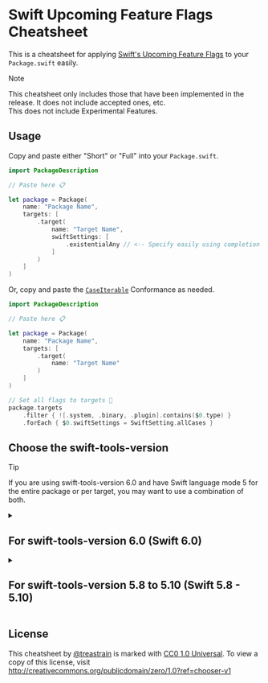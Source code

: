 # Swift Upcoming Feature Flags Cheatsheet

This is a cheatsheet for applying [Swift's Upcoming Feature Flags](https://www.swift.org/blog/using-upcoming-feature-flags) to your `Package.swift` easily.

> [!NOTE]
> This cheatsheet only includes those that have been implemented in the release. It does not include accepted ones, etc. \
> This does not include Experimental Features.

## Usage

Copy and paste either "Short" or "Full" into your `Package.swift`.

```swift
import PackageDescription

// Paste here 📋

let package = Package(
    name: "Package Name",
    targets: [
        .target(
            name: "Target Name",
            swiftSettings: [
                .existentialAny // <-- Specify easily using completion 🥳
            ]
        )
    ]
)
```

Or, copy and paste the [`CaseIterable`](https://developer.apple.com/documentation/swift/caseiterable) Conformance as needed.

```swift
import PackageDescription

// Paste here 📋

let package = Package(
    name: "Package Name",
    targets: [
        .target(
            name: "Target Name"
        )
    ]
)

// Set all flags to targets 🎉
package.targets
    .filter { ![.system, .binary, .plugin].contains($0.type) }
    .forEach { $0.swiftSettings = SwiftSetting.allCases }
```

## Choose the swift-tools-version

> [!TIP]
> If you are using swift-tools-version 6.0 and have Swift language mode 5 for the entire package or per target, you may want to use a combination of both.

<details>
<summary><h2>For swift-tools-version 6.0 (Swift 6.0)</h2></summary>

### Short
```swift
import PackageDescription

extension SwiftSetting {
    static let existentialAny: Self = .enableUpcomingFeature("ExistentialAny")                      // SE-0335, Swift 5.6,  SwiftPM 5.8+
    static let internalImportsByDefault: Self = .enableUpcomingFeature("InternalImportsByDefault")  // SE-0409, Swift 6.0,  SwiftPM 6.0+
}
```

#### [`CaseIterable`](https://developer.apple.com/documentation/swift/caseiterable) Conformance

```swift
extension SwiftSetting: @retroactive CaseIterable {
    public static var allCases: [Self] {[.existentialAny, .internalImportsByDefault]}
}
```

### Full

```swift
import PackageDescription

extension SwiftSetting {
    /// Introduce existential `any`
    /// - Version: Swift 5.6
    /// - Since: SwiftPM 5.8
    /// - SeeAlso: [SE-0335: Introduce existential `any`](https://github.com/apple/swift-evolution/blob/main/proposals/0335-existential-any.md)
    static let existentialAny: Self = .enableUpcomingFeature("ExistentialAny")
    /// Access-level modifiers on import declarations
    /// - Version: Swift 6.0
    /// - Since: SwiftPM 6.0
    /// - SeeAlso: [SE-0409: Access-level modifiers on import declarations](https://github.com/swiftlang/swift-evolution/blob/main/proposals/0409-access-level-on-imports.md)
    static let internalImportsByDefault: Self = .enableUpcomingFeature("InternalImportsByDefault")
}
```

#### [`CaseIterable`](https://developer.apple.com/documentation/swift/caseiterable) Conformance

```swift
extension SwiftSetting: @retroactive CaseIterable {
    public static var allCases: [Self] {
        [
            .existentialAny,
            .internalImportsByDefault,
        ]
    }
}
```

</details>

<details>
<summary><h2>For swift-tools-version 5.8 to 5.10 (Swift 5.8 - 5.10)</h2></summary>

### Short
```swift
import PackageDescription

extension SwiftSetting {
    static let forwardTrailingClosures: Self = .enableUpcomingFeature("ForwardTrailingClosures")              // SE-0286, Swift 5.3,  SwiftPM 5.8+
    static let existentialAny: Self = .enableUpcomingFeature("ExistentialAny")                                // SE-0335, Swift 5.6,  SwiftPM 5.8+
    static let bareSlashRegexLiterals: Self = .enableUpcomingFeature("BareSlashRegexLiterals")                // SE-0354, Swift 5.7,  SwiftPM 5.8+
    static let conciseMagicFile: Self = .enableUpcomingFeature("ConciseMagicFile")                            // SE-0274, Swift 5.8,  SwiftPM 5.8+
    static let importObjcForwardDeclarations: Self = .enableUpcomingFeature("ImportObjcForwardDeclarations")  // SE-0384, Swift 5.9,  SwiftPM 5.9+
    static let disableOutwardActorInference: Self = .enableUpcomingFeature("DisableOutwardActorInference")    // SE-0401, Swift 5.9,  SwiftPM 5.9+
    static let deprecateApplicationMain: Self = .enableUpcomingFeature("DeprecateApplicationMain")            // SE-0383, Swift 5.10, SwiftPM 5.10+
    static let isolatedDefaultValues: Self = .enableUpcomingFeature("IsolatedDefaultValues")                  // SE-0411, Swift 5.10, SwiftPM 5.10+
    static let globalConcurrency: Self = .enableUpcomingFeature("GlobalConcurrency")                          // SE-0412, Swift 5.10, SwiftPM 5.10+
}
```

#### [`CaseIterable`](https://developer.apple.com/documentation/swift/caseiterable) Conformance

```swift
extension SwiftSetting: CaseIterable {
    public static var allCases: [Self] {[.forwardTrailingClosures, .existentialAny, .bareSlashRegexLiterals, .conciseMagicFile, .importObjcForwardDeclarations, .disableOutwardActorInference, .deprecateApplicationMain, .isolatedDefaultValues, .globalConcurrency]}
}
```

### Full

```swift
import PackageDescription

extension SwiftSetting {
    /// Forward-scan matching for trailing closures
    /// - Version: Swift 5.3
    /// - Since: SwiftPM 5.8
    /// - SeeAlso: [SE-0286: Forward-scan matching for trailing closures](https://github.com/apple/swift-evolution/blob/main/proposals/0286-forward-scan-trailing-closures.md)
    static let forwardTrailingClosures: Self = .enableUpcomingFeature("ForwardTrailingClosures")
    /// Introduce existential `any`
    /// - Version: Swift 5.6
    /// - Since: SwiftPM 5.8
    /// - SeeAlso: [SE-0335: Introduce existential `any`](https://github.com/apple/swift-evolution/blob/main/proposals/0335-existential-any.md)
    static let existentialAny: Self = .enableUpcomingFeature("ExistentialAny")
    /// Regex Literals
    /// - Version: Swift 5.7
    /// - Since: SwiftPM 5.8
    /// - SeeAlso: [SE-0354: Regex Literals](https://github.com/apple/swift-evolution/blob/main/proposals/0354-regex-literals.md)
    static let bareSlashRegexLiterals: Self = .enableUpcomingFeature("BareSlashRegexLiterals")
    /// Concise magic file names
    /// - Version: Swift 5.8
    /// - Since: SwiftPM 5.8
    /// - SeeAlso: [SE-0274: Concise magic file names](https://github.com/apple/swift-evolution/blob/main/proposals/0274-magic-file.md)
    static let conciseMagicFile: Self = .enableUpcomingFeature("ConciseMagicFile")
    /// Importing Forward Declared Objective-C Interfaces and Protocols
    /// - Version: Swift 5.9
    /// - Since: SwiftPM 5.9
    /// - SeeAlso: [SE-0384: Importing Forward Declared Objective-C Interfaces and Protocols](https://github.com/apple/swift-evolution/blob/main/proposals/0384-importing-forward-declared-objc-interfaces-and-protocols.md)
    static let importObjcForwardDeclarations: Self = .enableUpcomingFeature("ImportObjcForwardDeclarations")
    /// Remove Actor Isolation Inference caused by Property Wrappers
    /// - Version: Swift 5.9
    /// - Since: SwiftPM 5.9
    /// - SeeAlso: [SE-0401: Remove Actor Isolation Inference caused by Property Wrappers](https://github.com/apple/swift-evolution/blob/main/proposals/0401-remove-property-wrapper-isolation.md)
    static let disableOutwardActorInference: Self = .enableUpcomingFeature("DisableOutwardActorInference")
    /// Deprecate `@UIApplicationMain` and `@NSApplicationMain`
    /// - Version: Swift 5.10
    /// - Since: SwiftPM 5.10
    /// - SeeAlso: [SE-0383: Deprecate `@UIApplicationMain` and `@NSApplicationMain`](https://github.com/apple/swift-evolution/blob/main/proposals/0383-deprecate-uiapplicationmain-and-nsapplicationmain.md)
    static let deprecateApplicationMain: Self = .enableUpcomingFeature("DeprecateApplicationMain")
    /// Isolated default value expressions
    /// - Version: Swift 5.10
    /// - Since: SwiftPM 5.10
    /// - SeeAlso: [SE-0411: Isolated default value expressions](https://github.com/apple/swift-evolution/blob/main/proposals/0411-isolated-default-values.md)
    static let isolatedDefaultValues: Self = .enableUpcomingFeature("IsolatedDefaultValues")
    /// Strict concurrency for global variables
    /// - Version: Swift 5.10
    /// - Since: SwiftPM 5.10
    /// - SeeAlso: [SE-0412: Strict concurrency for global variables](https://github.com/apple/swift-evolution/blob/main/proposals/0412-strict-concurrency-for-global-variables.md)
    static let globalConcurrency: Self = .enableUpcomingFeature("GlobalConcurrency")
}
```

#### [`CaseIterable`](https://developer.apple.com/documentation/swift/caseiterable) Conformance

```swift
extension SwiftSetting: CaseIterable {
    public static var allCases: [Self] {
        [
            .forwardTrailingClosures,
            .existentialAny,
            .bareSlashRegexLiterals,
            .conciseMagicFile,
            .importObjcForwardDeclarations,
            .disableOutwardActorInference,
            .deprecateApplicationMain,
            .isolatedDefaultValues,
            .globalConcurrency,
        ]
    }
}
```

</details>

## License

This cheatsheet by [@treastrain](https://github.com/treastrain) is marked with [CC0 1.0 Universal](http://creativecommons.org/publicdomain/zero/1.0?ref=chooser-v1). To view a copy of this license, visit http://creativecommons.org/publicdomain/zero/1.0?ref=chooser-v1
